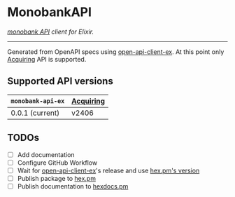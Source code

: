 # MonobankAPI

_[monobank API](https://api.monobank.ua/) client for Elixir._

---

Generated from OpenAPI specs using [open-api-client-ex](https://github.com/McSym28/open-api-client-ex).
At this point only [Acquiring](https://api.monobank.ua/docs/acquiring.html) API is supported.

## Supported API versions
| `monobank-api-ex` | [Acquiring](https://api.monobank.ua/docs/acquiring.html) |
| :-------------- | :---- |
| 0.0.1 (current) | v2406 |

## TODOs
- [ ] Add documentation
- [ ] Configure GitHub Workflow
- [ ] Wait for [open-api-client-ex](https://github.com/McSym28/open-api-client-ex)'s release and use [hex.pm's version](https://hex.pm/)
- [ ] Publish package to [hex.pm](https://hex.pm/)
- [ ] Publish documentation to [hexdocs.pm](https://hexdocs.pm/)

